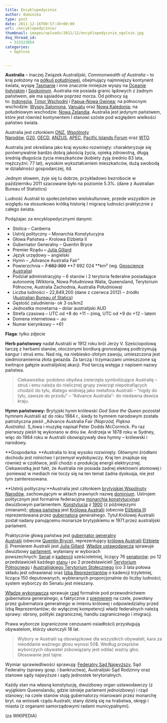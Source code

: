 ```yaml
---
title: Encyklopedycznie
author: dominika
type: post
date: 2011-12-16T00:57:45+00:00
url: /encyklopedycznie/
thumbnail: images/uploads/2011/12/encyklopedycznie_ogolnie.jpg
dsq_thread_id:
  - 532523054
categories:
  - Ogólnie
 

---
```

**Australia** – inaczej Związek Australijski, _Commonwealth of Australia_ – to kraj położony na [półkuli południowej][1], obejmujący najmniejszy kontynent świata, wyspę [Tasmanię][2] i inne znacznie mniejsze wyspy na [Oceanie Indyjskim][3] i [Spokojnym][4]. Australia nie posiada granic lądowych z żadnym państwem, ale ma sąsiadów poprzez morza. Od północy są to: [Indonezja][5], [Timor Wschodni][6] i [Papua-Nowa Gwinea][7]; na północnym wschodzie: [Wyspy Salomona][8], [Vanuatu][9] oraz [Nowa Kaledonia][10]; na południowym wschodzie: [Nowa Zelandia][11]. Australia jest jedynym państwem, które jest również kontynentem I stanowi szóste pod względem wielkości państwo świata.

<!--more-->

Australia jest członkiem [ONZ][12], [Wspólnoty Narodów][13], [G20][14], [OECD][15], [ANZUS][16], [APEC][17], [Pacific Islands Forum][18] oraz [WTO][19].

Australia jest określana jako kraj wysoko rozwinięty: charakteryzuje się porównywalnie bardzo dobrą jakością życia, opieką zdrowotną, długą średnią długościa życia mieszkańców (kobiety żyją średnio 83 lata, mężczyźni: 77 lat), wysokim wykształceniem mieszkańców, dużą swobodą w działalności gospodarczej, itd.

Jednym słowem, żyje się tu dobrze, przykładowo bezrobocie w październiku 2011 szacowane było na poziomie 5.3%. (dane z Australian Bureau of Statistics)

Ludność Australi to społeczeństwo wielokulturowe, przede wszystkim ze względu na stosunkowo krótką historię I migracę ludności praktycznie z całego świata.

Podążajac za encyklopedycznymi danymi:

  * Stolica &#8211; Canberra
  * Ustrój polityczny &#8211; Monarchia Konstytucyjna
  * Głowa Państwa &#8211; Krolowa Elżbieta II
  * Gubernator Generalny &#8211; Quentin Bryce
  * Premier Rządu **&#8211;** [Julia Gillard][20]
  * Język urzędowy &#8211; angielski
  * Hymn &#8211; &#8222;Advance Australia Fair&#8221;
  * Powierzchnia &#8211; <del>7 682 300</del> **7 692 024 **km² (wg. [Geoscience Australia](http://www.ga.gov.au/education/geoscience-basics/dimensions/area-of-australia-states-and-territories.html))
  * Podział administracyjny &#8211; 6 stanów i 2 terytoria federalne posiadające autonomię (Wiktoria, Nowa Południowa Walia, Queensland, Terytorium Północne, Australia Zachodnia, Australia Południowa)
  * Liczba ludności &#8211; 22,849,200 (dane z czerwca 2012) &#8211; źródło ([Australian Bureau of Statics](http://www.abs.gov.au/ausstats/abs@.nsf/0/1647509ef7e25faaca2568a900154b63?OpenDocument))
  * Gęstość zaludnienia- ok 3 os/km2
  * Jednostka monetarna &#8211; dolar australijski AUD
  * Strefa czasowa &#8211; UTC od +8 do +11 – zimą, UTC od +9 do +12 – latem
  * Domena internetowa &#8211; .au
  * Numer kierynkowy &#8211; +61

**Flaga**: tylko zdjecie

**Herb państwowy** nadał Australii w 1912 roku król Jerzy V. Sześciopolową tarczę z herbami stanów, otoczonymi bordiurą gronostajową podtrzymują kangur i struś emu. Nad nią, na niebiesko-złotym zawoju, umieszczona jest siedmioramienna złota gwiazda. Za tarczą i trzymaczami umieszczone są kwitnące gałęzie australijskiej akacji. Pod tarczą wstęga z napisem nazwy państwa.

> Ciekawostka: podobno obydwa zwierzęta symbolizujące Australię &#8211; struś i emu należa do nielicznej grupy zwierząt niepotrafiących chodzić do tyłu, dlatego widnieją jako metafora Australii – “nigdy do tyłu, zawsze do przodu” &#8211; “Advance Australia”- do niedawna dewiza kraju.

**Hymn państwowy:** Brytyjski hymn królewski _God Save the Queen_ pozostał hymnem Australii aż do roku 1984 r., kiedy to hymnem narodowym została patriotyczna pieśń _Advance Australia Fair _(_Naprzód, Piękna Australio_)_. S_łowa i muzykę napisał Peter Dodds McCormick. Po raz pierwszy pieśń tę wykonano w dniu św. Andrzeja w 1878 roku w Sydney, więc do 1984 roku w Australii obowiązywały dwa hymny &#8211; królewski i narodowy.

**Gospodarka: **Australia to kraj wysoko rozwinięty. Głównymi źródłami dochodu jest rolnictwo I przemysł wydobywczy. Kraj ten znajduje się również w czołówce, jeśli chodzi o produkcję energii elektrycznej. Ciekawostką jest fakt, że Australia nie posiada żadnej elektrowni atomowej i  ponieważ w mediach nie toczy się na ten temat żadna dyskusja, nie jest tym zainteresowana.

**Ustrój polityczny:**Australia jest członkiem [brytyjskiej Wspólnoty Narodów][13], zachowującym w aktach prawnych nazwę [dominium][21]. Ustrojem politycznym jest formalnie federacyjna [monarchia konstytucyjna][22]z dwuizbowym parlamentem. [Konstytucja][23] z [1900][24] (z późniejszymi zmianami); [głową państwa][25] jest [Królowa Australii][26] (obecnie [Elżbieta II][27]) reprezentowana przez [gubernatora][28] generalnego. Tytuł Królowej Australii został nadany panującemu monarsze brytyjskiemu w 1971 przez australijski parlament.

Praktycznie głową państwa jest [gubernator generalny Australii][29] (obecnie [Quentin Bryce][30]), reprezentujący [królową Australii][26] [Elżbietę II][27]. Premierem Australii jest [Julia Gillard][20]. [Władzę ustawodawczą][31] sprawuje dwuizbowy [parlament][32], wyłaniany w wyborach powszechnych: [Senat][33] o [kadencji][34] sześcioletniej, liczący 76 [senatorów][35]: po 12 przedstawicieli każdego [stanu][36] i po 2 przedstawicieli [Terytorium Północnego][37] i [Australijskiego Terytorium Stołecznego][38] (co 3 lata połowa składu jest odnawiana) oraz [Izba Reprezentantów][39] o kadencji trzyletniej, licząca 150 deputowanych, wybieranych proporcjonalnie do liczby ludności; system wyborczy do Senatu jest mieszany.

[Władzę wykonawczą][40] sprawuje [rząd][41] formalnie pod przewodnictwem gubernatora generalnego, a faktycznie z [premierem][42] na czele, powołany przez gubernatora generalnego w imieniu królowej i odpowiedzialny przed Izbą Reprezentantów; do wyłącznej kompetencji władz federalnych należą sprawy: obrony, polityki zagranicznej, handlu zagranicznego i imigracji.

Prawa wyborcze (ograniczone cenzusami osiadłości) przysługują obywatelom, którzy ukończyli 18 lat.

> Wybory w Australii są obowiązkowe dla wszystkich obywateli, kara za nieoddanie ważnego głosu wynosi 50$. Według przepisów wyborczych obywatel zobowiązany jest oddać ważny głos. Głosowanie jest tajne.

Wymiar sprawiedliwości sprawują: [Federalny Sąd Najwyższy][43], Sąd Federalny (sprawy gosp. i bankructwa), Australijski Sąd Rodzinny oraz stanowe sądy najwyższe i sądy jednostek terytorialnych.

Każdy stan ma własną konstytucję, dwuizbowy organ ustawodawczy (z wyjątkiem Queenslandu, gdzie istnieje parlament jednoizbowy) i rząd stanowy; na czele stanów stoją gubernatorzy mianowani przez monarchę bryt. na wniosek rządu Australii; stany dzielą się na hrabstwa, okręgi i miasta (z organami samorządowymi radami municypalnymi).

(za WIKIPEDIA)

 [1]: http://pl.wikipedia.org/wiki/P%C3%B3%C5%82kula_po%C5%82udniowa "Półkula południowa"
 [2]: http://pl.wikipedia.org/wiki/Tasmania "Tasmania"
 [3]: http://pl.wikipedia.org/wiki/Ocean_Indyjski "Ocean Indyjski"
 [4]: http://pl.wikipedia.org/wiki/Ocean_Spokojny "Ocean Spokojny"
 [5]: http://pl.wikipedia.org/wiki/Indonezja "Indonezja"
 [6]: http://pl.wikipedia.org/wiki/Timor_Wschodni "Timor Wschodni"
 [7]: http://pl.wikipedia.org/wiki/Papua-Nowa_Gwinea "Papua-Nowa Gwinea"
 [8]: http://pl.wikipedia.org/wiki/Wyspy_Salomona "Wyspy Salomona"
 [9]: http://pl.wikipedia.org/wiki/Vanuatu "Vanuatu"
 [10]: http://pl.wikipedia.org/wiki/Nowa_Kaledonia "Nowa Kaledonia"
 [11]: http://pl.wikipedia.org/wiki/Nowa_Zelandia "Nowa Zelandia"
 [12]: http://pl.wikipedia.org/wiki/Organizacja_Narod%C3%B3w_Zjednoczonych "Organizacja Narodów Zjednoczonych"
 [13]: http://pl.wikipedia.org/wiki/Wsp%C3%B3lnota_Narod%C3%B3w "Wspólnota Narodów"
 [14]: http://pl.wikipedia.org/wiki/G20 "G20"
 [15]: http://pl.wikipedia.org/wiki/Organizacja_Wsp%C3%B3%C5%82pracy_Gospodarczej_i_Rozwoju "Organizacja Współpracy Gospodarczej i Rozwoju"
 [16]: http://pl.wikipedia.org/wiki/Pakt_Bezpiecze%C5%84stwa_Pacyfiku "Pakt Bezpieczeństwa Pacyfiku"
 [17]: http://pl.wikipedia.org/wiki/APEC "APEC"
 [18]: http://pl.wikipedia.org/w/index.php?title=Pacific_Islands_Forum&action=edit&redlink=1 "Pacific Islands Forum (strona nie istnieje)"
 [19]: http://pl.wikipedia.org/wiki/%C5%9Awiatowa_Organizacja_Handlu "Światowa Organizacja Handlu"
 [20]: http://pl.wikipedia.org/wiki/Julia_Gillard "Julia Gillard"
 [21]: http://pl.wikipedia.org/wiki/Dominium_brytyjskie "Dominium brytyjskie"
 [22]: http://pl.wikipedia.org/wiki/Monarchia_konstytucyjna "Monarchia konstytucyjna"
 [23]: http://pl.wikipedia.org/wiki/Konstytucja "Konstytucja"
 [24]: http://pl.wikipedia.org/wiki/1900 "1900"
 [25]: http://pl.wikipedia.org/wiki/G%C5%82owa_pa%C5%84stwa "Głowa państwa"
 [26]: http://pl.wikipedia.org/wiki/W%C5%82adcy_brytyjscy "Władcy brytyjscy"
 [27]: http://pl.wikipedia.org/wiki/El%C5%BCbieta_II "Elżbieta II"
 [28]: http://pl.wikipedia.org/wiki/Gubernator "Gubernator"
 [29]: http://pl.wikipedia.org/wiki/Gubernatorzy_generalni_Australii "Gubernatorzy generalni Australii"
 [30]: http://pl.wikipedia.org/wiki/Quentin_Bryce "Quentin Bryce"
 [31]: http://pl.wikipedia.org/wiki/W%C5%82adza_ustawodawcza "Władza ustawodawcza"
 [32]: http://pl.wikipedia.org/wiki/Parlament "Parlament"
 [33]: http://pl.wikipedia.org/wiki/Senat_Australii "Senat Australii"
 [34]: http://pl.wikipedia.org/wiki/Kadencja_(politologia) "Kadencja (politologia)"
 [35]: http://pl.wikipedia.org/wiki/Senator "Senator"
 [36]: http://pl.wikipedia.org/wiki/Stan_(podzia%C5%82_administracyjny) "Stan (podział administracyjny)"
 [37]: http://pl.wikipedia.org/wiki/Terytorium_P%C3%B3%C5%82nocne "Terytorium Północne"
 [38]: http://pl.wikipedia.org/wiki/Australijskie_Terytorium_Sto%C5%82eczne "Australijskie Terytorium Stołeczne"
 [39]: http://pl.wikipedia.org/wiki/Izba_Reprezentant%C3%B3w_(Australia) "Izba Reprezentantów (Australia)"
 [40]: http://pl.wikipedia.org/wiki/W%C5%82adza_wykonawcza "Władza wykonawcza"
 [41]: http://pl.wikipedia.org/wiki/Rz%C4%85d "Rząd"
 [42]: http://pl.wikipedia.org/wiki/Premier "Premier"
 [43]: http://pl.wikipedia.org/wiki/S%C4%85d_Najwy%C5%BCszy_(Australia) "Sąd Najwyższy (Australia)"